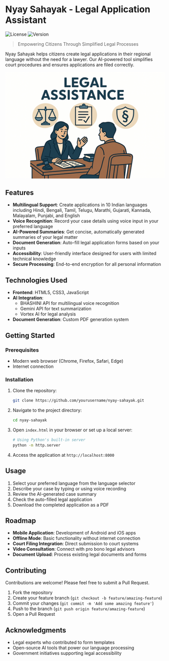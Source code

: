 # Nyay Sahayak - Legal Application Assistant

![License](https://img.shields.io/badge/license-MIT-blue)
![Version](https://img.shields.io/badge/version-1.0.0-green)

> Empowering Citizens Through Simplified Legal Processes

Nyay Sahayak helps citizens create legal applications in their regional language without the need for a lawyer. Our AI-powered tool simplifies court procedures and ensures applications are filed correctly.

![Nyay Sahayak Screenshot](https://github.com/Yavar10/Nyay-Sahayak/blob/main/5a44049e-72b4-42e4-a540-9d0a08fd4c95.png)

## Features

- **Multilingual Support**: Create applications in 10 Indian languages including Hindi, Bengali, Tamil, Telugu, Marathi, Gujarati, Kannada, Malayalam, Punjabi, and English
- **Voice Recognition**: Record your case details using voice input in your preferred language
- **AI-Powered Summaries**: Get concise, automatically generated summaries of your legal matter
- **Document Generation**: Auto-fill legal application forms based on your inputs
- **Accessibility**: User-friendly interface designed for users with limited technical knowledge
- **Secure Processing**: End-to-end encryption for all personal information

## Technologies Used

- **Frontend**: HTML5, CSS3, JavaScript
- **AI Integration**:
  - BHASHINI API for multilingual voice recognition
  - Gemini API for text summarization
  - Vortex AI for legal analysis
- **Document Generation**: Custom PDF generation system

## Getting Started

### Prerequisites

- Modern web browser (Chrome, Firefox, Safari, Edge)
- Internet connection

### Installation

1. Clone the repository:
   ```bash
   git clone https://github.com/yourusername/nyay-sahayak.git
   ```

2. Navigate to the project directory:
   ```bash
   cd nyay-sahayak
   ```

3. Open `index.html` in your browser or set up a local server:
   ```bash
   # Using Python's built-in server
   python -m http.server
   ```

4. Access the application at `http://localhost:8000`

## Usage

1. Select your preferred language from the language selector
2. Describe your case by typing or using voice recording
3. Review the AI-generated case summary
4. Check the auto-filled legal application
5. Download the completed application as a PDF

## Roadmap

- **Mobile Application**: Development of Android and iOS apps
- **Offline Mode**: Basic functionality without internet connection
- **Court Filing Integration**: Direct submission to court systems
- **Video Consultation**: Connect with pro bono legal advisors
- **Document Upload**: Process existing legal documents and forms

## Contributing

Contributions are welcome! Please feel free to submit a Pull Request.

1. Fork the repository
2. Create your feature branch (`git checkout -b feature/amazing-feature`)
3. Commit your changes (`git commit -m 'Add some amazing feature'`)
4. Push to the branch (`git push origin feature/amazing-feature`)
5. Open a Pull Request

## Acknowledgments

- Legal experts who contributed to form templates
- Open-source AI tools that power our language processing
- Government initiatives supporting legal accessibility
